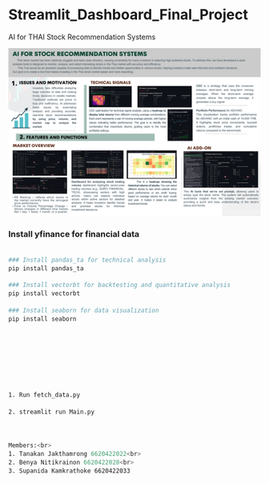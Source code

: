 # Streamlit_Dashboard_Final_Project
AI for THAI Stock Recommendation Systems


![Poster Image](https://github.com/KanoonGammy/Streamlit_Dashboard_Final_Project/blob/249780717ed34c07308da7e8e796f266b1a4eb2e/Poster%20-%20Summary.png)

### Install yfinance for financial data
```bash pip install yfinance'''

### Install pandas_ta for technical analysis
pip install pandas_ta

### Install vectorbt for backtesting and quantitative analysis
pip install vectorbt

### Install seaborn for data visualization
pip install seaborn








1. Run fetch_data.py

2. streamlit run Main.py



Members:<br>
1. Tanakan Jakthamrong 6620422022<br>
2. Benya Nitikrainon 6620422028<br>
3. Supanida Kamkrathoke 6620422033
